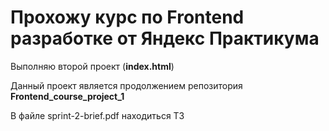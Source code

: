 # **Прохожу курс по Frontend разработке от Яндекс Практикума**

Выполняю второй проект (**index.html**)

Данный проект является продолжением репозитория **Frontend_course_project_1**

В файле sprint-2-brief.pdf находиться ТЗ
